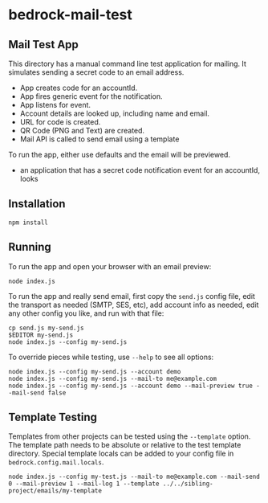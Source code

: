 # bedrock-mail-test

## Mail Test App

This directory has a manual command line test application for mailing. It
simulates sending a secret code to an email address.

- App creates code for an accountId.
- App fires generic event for the notification.
- App listens for event.
- Account details are looked up, including name and email.
- URL for code is created.
- QR Code (PNG and Text) are created.
- Mail API is called to send email using a template 

To run the app, either use defaults and the email will be previewed.

- an application that has a secret code notification event for an accountId, looks

## Installation

```
npm install
```

## Running

To run the app and open your browser with an email preview:

```
node index.js
```

To run the app and really send email, first copy the `send.js` config file,
edit the transport as needed (SMTP, SES, etc), add account info as needed, edit
any other config you like, and run with that file:

```
cp send.js my-send.js
$EDITOR my-send.js
node index.js --config my-send.js
```

To override pieces while testing, use `--help` to see all options:

```
node index.js --config my-send.js --account demo
node index.js --config my-send.js --mail-to me@example.com
node index.js --config my-send.js --account demo --mail-preview true --mail-send false
```

## Template Testing

Templates from other projects can be tested using the `--template` option.  The
template path needs to be absolute or relative to the test template directory.
Special template locals can be added to your config file in
`bedrock.config.mail.locals`.

```
node index.js --config my-test.js --mail-to me@example.com --mail-send 0 --mail-preview 1 --mail-log 1 --template ../../sibling-project/emails/my-template
```

